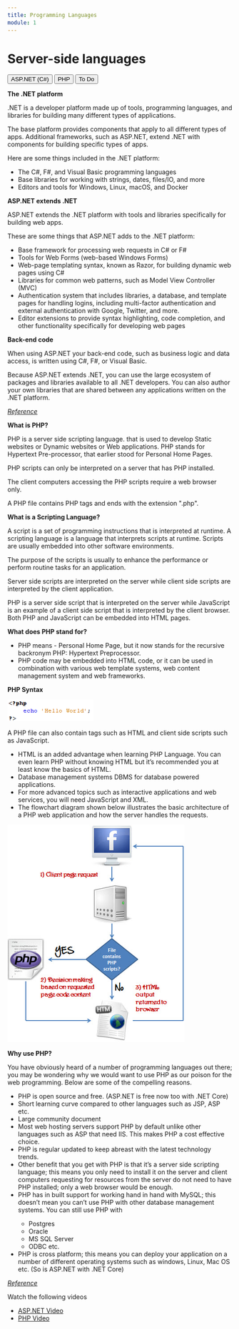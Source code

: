 ```yaml
---
title: Programming Languages
module: 1
---
```


# Server-side languages

<div class="tab">
  <button class="tablinks active" onclick="openTab(event, 'C-sharp')">ASP.NET (C#)</button>
  <button class="tablinks" onclick="openTab(event, 'PHP')">PHP</button>
    <button class="tablinks" onclick="openTab(event, 'ToDo')">To Do</button>
 </div>

<div id="C-sharp" class="tabcontent" style="display:block">
<p><b>The .NET platform</b></p>

<p>.NET is a developer platform made up of tools, programming languages, and libraries for building many different types of applications.</p>

<p>The base platform provides components that apply to all different types of apps. Additional frameworks, such as ASP.NET, extend .NET with components for building specific types of apps.</p>

<p>Here are some things included in the .NET platform:</p>
<ul>
<li>The C#, F#, and Visual Basic programming languages</li>
<li>Base libraries for working with strings, dates, files/IO, and more</li>
<li>Editors and tools for Windows, Linux, macOS, and Docker</li>
</ul>

<p><b>ASP.NET extends .NET</b></p>

<p>ASP.NET extends the .NET platform with tools and libraries specifically for building web apps.</p>

<p>These are some things that ASP.NET adds to the .NET platform:</p>
<ul>
<li>Base framework for processing web requests in C# or F#</li>
<li>Tools for Web Forms (web-based Windows Forms)</li>
<li>Web-page templating syntax, known as Razor, for building dynamic web pages using C#</li>
<li>Libraries for common web patterns, such as Model View Controller (MVC)</li>
<li>Authentication system that includes libraries, a database, and template pages for handling logins, including multi-factor authentication and external authentication with Google, Twitter, and more.</li>
<li>Editor extensions to provide syntax highlighting, code completion, and other functionality specifically for developing web pages</li>
</ul>

<p><b>Back-end code</b></p>

<p>When using ASP.NET your back-end code, such as business logic and data access, is written using C#, F#, or Visual Basic.</p>

<p>Because ASP.NET extends .NET, you can use the large ecosystem of packages and libraries available to all .NET developers. You can also author your own libraries that are shared between any applications written on the .NET platform.</p>

<a href="https://dotnet.microsoft.com/learn/aspnet/what-is-aspnet" target="_new"><em>Reference</em></a>
</div>

<div id="PHP" class="tabcontent">

<p><b>What is PHP?</b></p>

<p>PHP is a server side scripting language. that is used to develop Static websites or Dynamic websites or Web applications. PHP stands for Hypertext Pre-processor, that earlier stood for Personal Home Pages.</p>

<p>PHP scripts can only be interpreted on a server that has PHP installed.</p>

<p>The client computers accessing the PHP scripts require a web browser only.</p>

<p>A PHP file contains PHP tags and ends with the extension ".php".</p>

<p><b>What is a Scripting Language?</b></p>

<p>A script is a set of programming instructions that is interpreted at runtime.
A scripting language is a language that interprets scripts at runtime. Scripts are usually embedded into other software environments.</p>

<p>The purpose of the scripts is usually to enhance the performance or perform routine tasks for an application.</p>

<p>Server side scripts are interpreted on the server while client side scripts are interpreted by the client application.</p>

<p>PHP is a server side script that is interpreted on the server while JavaScript is an example of a client side script that is interpreted by the client browser. Both PHP and JavaScript can be embedded into HTML pages.</p>

<p><b>What does PHP stand for?</b></p>
<ul>
<li>PHP means - Personal Home Page, but it now stands for the recursive backronym PHP: Hypertext Preprocessor.</li>
<li>PHP code may be embedded into HTML code, or it can be used in combination with various web template systems, web content management system and web frameworks.</li>
</ul>

<p><b>PHP Syntax</b></p>

<p><img src="../imgs/php_code.png" alt="php example" /></p>

<p>A PHP file can also contain tags such as HTML and client side scripts such as JavaScript.</p>

<ul>
<li>HTML is an added advantage when learning PHP Language. You can even learn PHP without knowing HTML but it’s recommended you at least know the basics of HTML.</li>
<li>Database management systems DBMS for database powered applications.</li>
<li>For more advanced topics such as interactive applications and web services, you will need JavaScript and XML.</li>
<li>The flowchart diagram shown below illustrates the basic architecture of a PHP web application and how the server handles the requests.</li>
</ul>

<p><img src="../imgs/php_app_flowchart.jpg" alt="php flowchart" /></p>

<p><b>Why use PHP?</b></p>

<p>You have obviously heard of a number of programming languages out there; you may be wondering why we would want to use PHP as our poison for the web programming. Below are some of the compelling reasons.</p>

<ul>
<li>PHP is open source and free. (ASP.NET is free now too with .NET Core)</li>
<li>Short learning curve compared to other languages such as JSP, ASP etc.</li>
<li>Large community document</li>
<li>Most web hosting servers support PHP by default unlike other languages such as ASP that need IIS. This makes PHP a cost effective choice.</li>
<li>PHP is regular updated to keep abreast with the latest technology trends.</li>
<li>Other benefit that you get with PHP is that it’s a server side scripting language; this means you only need to install it on the server and client computers requesting for resources from the server do not need to have PHP installed; only a web browser would be enough.</li>
<li>PHP has in built support for working hand in hand with MySQL; this doesn’t mean you can’t use PHP with other database management systems. You can still use PHP with</li>
<ul>
<li>Postgres</li>
<li>Oracle</li>
<li>MS SQL Server</li>
<li>ODBC etc.</li>
</ul>
<li>PHP is cross platform; this means you can deploy your application on a number of different operating systems such as windows, Linux, Mac OS etc. (So is ASP.NET with .NET Core)</li>
</ul>

<p><a href="https://www.guru99.com/what-is-php-first-php-program.html" target="_new"><em>Reference</em></a></p>

</div>

<div id="ToDo" class="tabcontent">

<p>Watch the following videos</p>
<ul>
<li><a href="https://youtu.be/lE8NdaX97m0?list=PLdo4fOcmZ0oW8nviYduHq7bmKode-p8Wy" data-lity>ASP.NET Video</a></li>
<li><a href="https://youtu.be/KL7_wZSTY6Y"  data-lity>PHP Video</a></li>
</ul>
</div>
